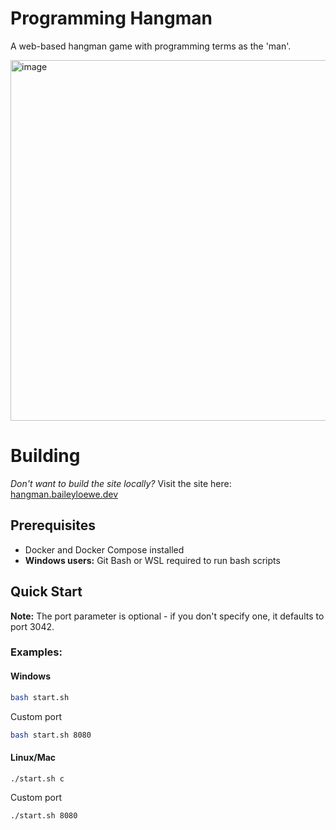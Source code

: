 # Programming Hangman

A web-based hangman game with programming terms as the 'man'.

<img width="745" height="577" alt="image" src="https://github.com/user-attachments/assets/cd65958b-593c-4166-8bdd-9d6ab62a2688"/>

# Building

_Don't want to build the site locally?_ Visit the site here: [hangman.baileyloewe.dev](https://hangman.baileyloewe.dev)

## Prerequisites

- Docker and Docker Compose installed
- **Windows users:** Git Bash or WSL required to run bash scripts

## Quick Start

**Note:** The port parameter is optional - if you don't specify one, it defaults to port 3042.  

### Examples:

#### Windows
```bash
bash start.sh
```
Custom port
```bash
bash start.sh 8080
```

#### Linux/Mac
```bash
./start.sh c
```
Custom port
```bash
./start.sh 8080
```
